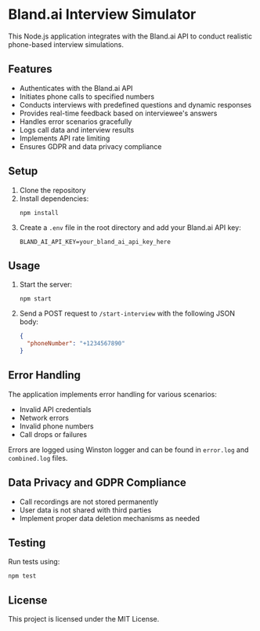 # Bland.ai Interview Simulator

This Node.js application integrates with the Bland.ai API to conduct realistic phone-based interview simulations.

## Features

- Authenticates with the Bland.ai API
- Initiates phone calls to specified numbers
- Conducts interviews with predefined questions and dynamic responses
- Provides real-time feedback based on interviewee's answers
- Handles error scenarios gracefully
- Logs call data and interview results
- Implements API rate limiting
- Ensures GDPR and data privacy compliance

## Setup

1. Clone the repository
2. Install dependencies:
   ```
   npm install
   ```
3. Create a `.env` file in the root directory and add your Bland.ai API key:
   ```
   BLAND_AI_API_KEY=your_bland_ai_api_key_here
   ```

## Usage

1. Start the server:
   ```
   npm start
   ```
2. Send a POST request to `/start-interview` with the following JSON body:
   ```json
   {
     "phoneNumber": "+1234567890"
   }
   ```

## Error Handling

The application implements error handling for various scenarios:
- Invalid API credentials
- Network errors
- Invalid phone numbers
- Call drops or failures

Errors are logged using Winston logger and can be found in `error.log` and `combined.log` files.

## Data Privacy and GDPR Compliance

- Call recordings are not stored permanently
- User data is not shared with third parties
- Implement proper data deletion mechanisms as needed

## Testing

Run tests using:
```
npm test
```

## License

This project is licensed under the MIT License.
